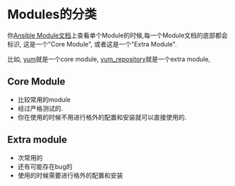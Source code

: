 # Modules的分类

你[Ansible Module文档](http://docs.ansible.com/ansible/modules_by_category.html)上查看单个Module的时候,每一个Module文档的底部都会标识, 这是一个"Core Module", 或者这是一个"Extra Module".

比如, [yum](http://docs.ansible.com/ansible/yum_module.html)就是一个core module, [yum_repository](http://docs.ansible.com/ansible/yum_repository_module.html)就是一个extra module, 


## Core Module



* 比较常用的module
* 经过严格测试的.
* 你在使用的时候不用进行格外的配置和安装就可以直接使用的.



## Extra module

* 次常用的
* 还有可能存在bug的
* 使用的时候需要进行格外的配置和安装



